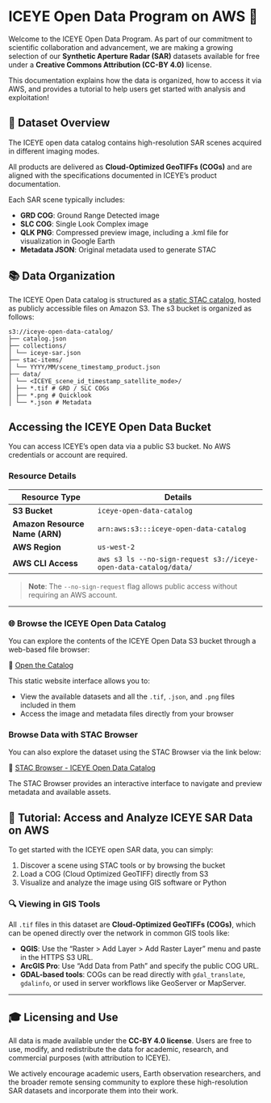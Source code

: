 # ICEYE Open Data Program on AWS 🚀

Welcome to the ICEYE Open Data Program. As part of our commitment to scientific collaboration and advancement, we are making a growing selection of our **Synthetic Aperture Radar (SAR)** datasets available for free under a **Creative Commons Attribution (CC-BY 4.0)** license.

This documentation explains how the data is organized, how to access it via AWS, and provides a tutorial to help users get started with analysis and exploitation!

## 📁 Dataset Overview

The ICEYE open data catalog contains high-resolution SAR scenes acquired in different imaging modes.

All products are delivered as **Cloud-Optimized GeoTIFFs (COGs)** and are aligned with the specifications documented in ICEYE’s product documentation.

Each SAR scene typically includes:

- **GRD COG**: Ground Range Detected image
- **SLC COG**: Single Look Complex image
- **QLK PNG**: Compressed preview image, including a .kml file for visualization in Google Earth
- **Metadata JSON**: Original metadata used to generate STAC
  
## 📚 Data Organization

The ICEYE Open Data catalog is structured as a [static STAC catalog](https://stacspec.org), hosted as publicly accessible files on Amazon S3. The s3 bucket is organized as follows:

```text
s3://iceye-open-data-catalog/
├── catalog.json
├── collections/
│ └── iceye-sar.json
├── stac-items/
│ └── YYYY/MM/scene_timestamp_product.json
├── data/
│ └── <ICEYE_scene_id_timestamp_satellite_mode>/
│ ├── *.tif # GRD / SLC COGs
│ ├── *.png # Quicklook
│ └── *.json # Metadata
```

## Accessing the ICEYE Open Data Bucket

You can access ICEYE’s open data via a public S3 bucket. No AWS credentials or account are required.

### Resource Details

| **Resource Type**           | **Details**                                                  |
|----------------------------|--------------------------------------------------------------|
| **S3 Bucket**              | `iceye-open-data-catalog`                                            |
| **Amazon Resource Name (ARN)** | `arn:aws:s3:::iceye-open-data-catalog`                      |
| **AWS Region**             | `us-west-2`                                                  |
| **AWS CLI Access**         | `aws s3 ls --no-sign-request s3://iceye-open-data-catalog/data/`     |

> **Note**: The `--no-sign-request` flag allows public access without requiring an AWS account.

---

### 🌐 Browse the ICEYE Open Data Catalog

You can explore the contents of the ICEYE Open Data S3 bucket through a web-based file browser:

🔗 [Open the Catalog](http://iceye-open-data-catalog.s3-website-us-west-2.amazonaws.com/?prefix=)

This static website interface allows you to:

- View the available datasets and all the `.tif`, `.json`, and `.png` files included in them
- Access the image and metadata files directly from your browser

### Browse Data with STAC Browser

You can also explore the dataset using the STAC Browser via the link below:

🔗 [STAC Browser - ICEYE Open Data Catalog](https://radiantearth.github.io/stac-browser/#/external/iceye-open-data-catalog.s3-us-west-2.amazonaws.com/catalog.json?.language=en)

The STAC Browser provides an interactive interface to navigate and preview metadata and available assets.

## 🧪 Tutorial: Access and Analyze ICEYE SAR Data on AWS

To get started with the ICEYE open SAR data, you can simply:

1. Discover a scene using STAC tools or by browsing the bucket
2. Load a COG (Cloud Optimized GeoTIFF) directly from S3
3. Visualize and analyze the image using GIS software or Python

### 🔍 Viewing in GIS Tools

All `.tif` files in this dataset are **Cloud-Optimized GeoTIFFs (COGs)**, which can be opened directly over the network in common GIS tools like:

- **QGIS**: Use the “Raster > Add Layer > Add Raster Layer” menu and paste in the HTTPS S3 URL.
- **ArcGIS Pro**: Use “Add Data from Path” and specify the public COG URL.
- **GDAL-based tools**: COGs can be read directly with `gdal_translate`, `gdalinfo`, or used in server workflows like GeoServer or MapServer.

---

## 🎓 Licensing and Use

All data is made available under the **CC-BY 4.0 license**. Users are free to use, modify, and redistribute the data for academic, research, and commercial purposes (with attribution to ICEYE).

We actively encourage academic users, Earth observation researchers, and the broader remote sensing community to explore these high-resolution SAR datasets and incorporate them into their work.
